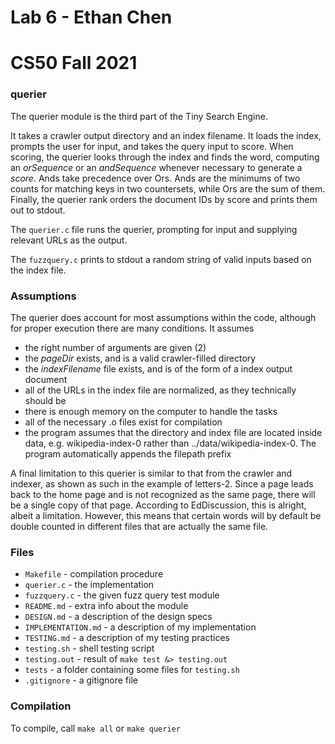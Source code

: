 # Lab 6 - Ethan Chen
# CS50 Fall 2021

### querier

The querier module is the third part of the Tiny Search Engine.

It takes a crawler output directory and an index filename. It loads the index, prompts the user for input, and takes the query input to score. When scoring, the querier looks through the index and finds the word, computing an _orSequence_ or an _andSequence_ whenever necessary to generate a _score_. Ands take precedence over Ors. Ands are the minimums of two counts for matching keys in two countersets, while Ors are the sum of them. Finally, the querier rank orders the document IDs by score and prints them out to stdout.

The `querier.c` file runs the querier, prompting for input and supplying relevant URLs as the output.

The `fuzzquery.c` prints to stdout a random string of valid inputs based on the index file.

### Assumptions

The querier does account for most assumptions within the code, although for proper execution there are many conditions. It assumes
* the right number of arguments are given (2)
* the _pageDir_ exists, and is a valid crawler-filled directory
* the _indexFilename_ file exists, and is of the form of a index output document
* all of the URLs in the index file are normalized, as they technically should be
* there is enough memory on the computer to handle the tasks
* all of the necessary .o files exist for compilation
* the program assumes that the directory and index file are located inside data, e.g. wikipedia-index-0 rather than ../data/wikipedia-index-0. The program automatically appends the filepath prefix

A final limitation to this querier is similar to that from the crawler and indexer, as shown as such in the example of letters-2. Since a page leads back to the home page and is not recognized  as the same page, there will be a single copy of that page. According to EdDiscussion, this is alright, albeit a limitation. However, this means that certain words will by default be double counted in different files that are actually the same file.

### Files

* `Makefile` - compilation procedure
* `querier.c` - the implementation
* `fuzzquery.c` - the given fuzz query test module
* `README.md` - extra info about the module
* `DESIGN.md` - a description of the design specs
* `IMPLEMENTATION.md` - a description of my implementation
* `TESTING.md` - a description of my testing practices
* `testing.sh` - shell testing script
* `testing.out` - result of `make test &> testing.out`
* `tests` - a folder containing some files for `testing.sh`
* `.gitignore` - a gitignore file

### Compilation

To compile, call `make all` or `make querier`